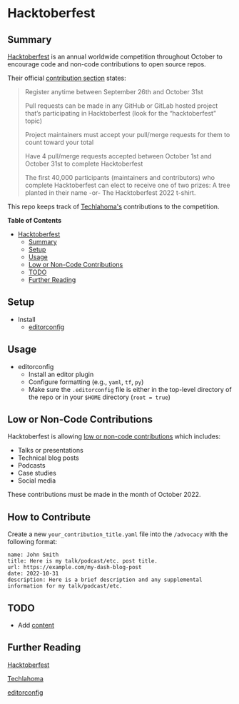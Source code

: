 # Hacktoberfest

## Summary
[Hacktoberfest](https://hacktoberfest.com/) is an annual worldwide competition throughout October to encourage code and non-code contributions to open source repos.

Their official [contribution section](https://hacktoberfest.com/participation/#contributors) states:
> Register anytime between September 26th and October 31st
> 
> Pull requests can be made in any GitHub or GitLab hosted project that’s participating in Hacktoberfest (look for the “hacktoberfest” topic)
> 
> Project maintainers must accept your pull/merge requests for them to count toward your total
> 
> Have 4 pull/merge requests accepted between October 1st and October 31st to complete Hacktoberfest
> 
> The first 40,000 participants (maintainers and contributors) who complete Hacktoberfest can elect to receive one of two prizes: A tree planted in their name -or- The Hacktoberfest 2022 t-shirt.

This repo keeps track of [Techlahoma's](https://www.techlahoma.org/) contributions to the competition.


**Table of Contents**
* [Hacktoberfest](#hacktoberfest)
  * [Summary](#summary)
  * [Setup](#setup)
  * [Usage](#usage)
  * [Low or Non-Code Contributions](#low-or-non-code-contributions)
  * [TODO](#todo)
  * [Further Reading](#further-reading)

## Setup

* Install
    * [editorconfig](https://editorconfig.org/#download)

## Usage

* editorconfig
    * Install an editor plugin
    * Configure formatting (e.g., `yaml`, `tf`, `py`)
    * Make sure the `.editorconfig` file is either in the top-level directory
      of the repo or in your `$HOME` directory (`root = true`)

## Low or Non-Code Contributions

Hacktoberfest is allowing [low or non-code contributions](https://hacktoberfest.com/about/#low-or-non-code) which includes:
 * Talks or presentations
 * Technical blog posts
 * Podcasts
 * Case studies
 * Social media

These contributions must be made in the month of October 2022.

## How to Contribute

Create a new `your_contribution_title.yaml` file into the `/advocacy` with the following format:

```
name: John Smith
title: Here is my talk/podcast/etc. post title.
url: https://example.com/my-dash-blog-post
date: 2022-10-31
description: Here is a brief description and any supplemental information for my talk/podcast/etc.
```

## TODO

* Add [content](https://www.youtube.com/watch?v=i2qx5P0kQSM)

## Further Reading

[Hacktoberfest](https://hacktoberfest.com/)

[Techlahoma](https://www.techlahoma.org/)

[editorconfig](https://editorconfig.org/)
